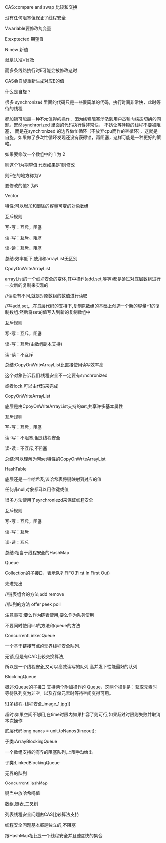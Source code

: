 CAS:compare and swap 比较和交换

没有任何阻塞但保证了线程安全

V:variable要修改的变量

E:exptected 期望值

N:new 新值

就是认准V修改

而多条线路执行时E可能会被修改这时

CAS会自旋重新生成对应E的值

什么是自旋？

很多 synchronized 里面的代码只是一些很简单的代码，执行时间非常快，此时等待的线程

都加锁可能是一种不太值得的操作，因为线程阻塞涉及到用户态和内核态切换的问题。既然synchronized 里面的代码执行得非常快， 不妨让等待锁的线程不要被阻塞， 而是在synchronized 的边界做忙循环（不放弃cpu而作的空循环），这就是自旋。如果做了多次忙循环发现还没有获得锁，再阻塞，这样可能是一种更好的策略。

  

如果要修改一个数组中的 1 为 2

则这个1为期望值:代表如果是1则修改

则E在的地方称为V

要修改的值2 为N

  

Vector

特性:可以增加和删除的容量可变的对象数组

互斥规则

写-写：互斥，阻塞

读-写：互斥、阻塞

读-读：互斥、阻塞

总结:效率低下,使用和arrayList无区别

  

CpoyOnWriteArrayList

arrayList的一个线程安全的变体,其中操作(add.set,等等)都是通过对底层数组进行一次新的复制来实现的

//读没有不同,就是对原数组的数值进行读取

//写add,set,...在底层代码的支持下,复制原数组的基础上创造一个新的容量+1的复制数组.然后将set的值写入到新的复制数组中

互斥规则

写-写：互斥，阻塞

读-写：互斥(由数组副本支持)

读-读：不互斥

总结:CopyOnWriteArrayList比直接使用读写效率高

这个对象告诉我们:线程安全不一定要有synchronized

或者lock.可以由代码来完成

  

CopyOnWriteArrayList

底层是由CpoyOnWriteArrayList支持的set,共享许多基本属性

互斥规则

写-写：互斥，阻塞

读-写：不阻塞,但是线程安全

读-读：不互斥,不阻塞

总结:可以理解为带set特性的CopyOnWriteArrayList

  

HashTable

底层还是一个哈希表,该哈希表将键映射到对应的值

任何非null对象都可以用作键或值

很多方法使用了synchroniezd来保证线程安全

互斥规则

写-写：互斥，阻塞

读-写：互斥

读-读：互斥

总结:相当于线程安全的HashMap

  

Queue

Collection的子接口，表示队列FIFO(First In First Out)

先进先出

//链表组合的方法 add remove

//队列的方法 offer peek poll

注意事项:要么作为链表使用,要么作为队列使用

不要同时使用list的方法和queue的方法

  

ConcurrentLinkedQueue

一个基于链接节点的无界线程安全队列.

无锁,但是有CAD比较交换算法,

所以是一个线程安全,又可以高效读写的队列,高并发下性能最好的队列

  

BlockingQueue

概述:Queue的子接口 支持两个附加操作的 [Queue](../../../java/util/Queue.html)，这两个操作是：获取元素时等待队列变为非空，以及存储元素时等待空间变得可用。

  ![[多线程-线程安全_image_1.jpg]]

超时:如果空间不够用,在time时限内如果扩容了则可行,如果超过时限则失败并取消本次操作

底层代码long nanos = unit.toNanos(timeout);

子类:ArrayBlockingQueue

一个数组支持的有界的阻塞队列,上限手动给出

子类:LinkedBlockingQueue

无界的队列

  

ConcurrentHashMap

键当中放哈希吗值

数组,链表,二叉树

列表线程安全问题由CAS比较算法支持

线程安全问题基本都是独立的,不阻塞

跟HashMap相比是一个线程安全并且速度快的集合